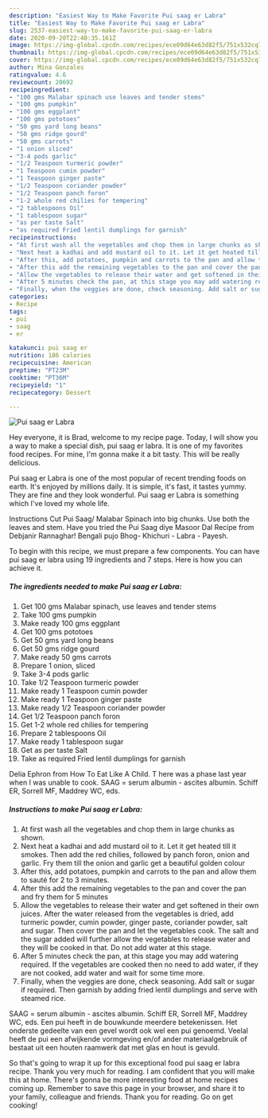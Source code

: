 ```yaml
---
description: "Easiest Way to Make Favorite Pui saag er Labra"
title: "Easiest Way to Make Favorite Pui saag er Labra"
slug: 2537-easiest-way-to-make-favorite-pui-saag-er-labra
date: 2020-09-20T22:40:35.161Z
image: https://img-global.cpcdn.com/recipes/ece09d64e63d82f5/751x532cq70/pui-saag-er-labra-recipe-main-photo.jpg
thumbnail: https://img-global.cpcdn.com/recipes/ece09d64e63d82f5/751x532cq70/pui-saag-er-labra-recipe-main-photo.jpg
cover: https://img-global.cpcdn.com/recipes/ece09d64e63d82f5/751x532cq70/pui-saag-er-labra-recipe-main-photo.jpg
author: Mina Gonzales
ratingvalue: 4.6
reviewcount: 20692
recipeingredient:
- "100 gms Malabar spinach use leaves and tender stems"
- "100 gms pumpkin"
- "100 gms eggplant"
- "100 gms pototoes"
- "50 gms yard long beans"
- "50 gms ridge gourd"
- "50 gms carrots"
- "1 onion sliced"
- "3-4 pods garlic"
- "1/2 Teaspoon turmeric powder"
- "1 Teaspoon cumin powder"
- "1 Teaspoon ginger paste"
- "1/2 Teaspoon coriander powder"
- "1/2 Teaspoon panch foron"
- "1-2 whole red chilies for tempering"
- "2 tablespoons Oil"
- "1 tablespoon sugar"
- "as per taste Salt"
- "as required Fried lentil dumplings for garnish"
recipeinstructions:
- "At first wash all the vegetables and chop them in large chunks as shown."
- "Next heat a kadhai and add mustard oil to it. Let it get heated till it smokes. Then add the red chilies, followed by panch foron, onion and garlic. Fry them till the onion and garlic get a beautiful golden colour"
- "After this, add potatoes, pumpkin and carrots to the pan and allow them to sauté for 2 to 3 minutes."
- "After this add the remaining vegetables to the pan and cover the pan and fry them for 5 minutes"
- "Allow the vegetables to release their water and get softened in their own juices. After the water released from the vegetables is dried, add turmeric powder, cumin powder, ginger paste, coriander powder, salt and sugar. Then cover the pan and let the vegetables cook. The salt and the sugar added will further allow the vegetables to release water and they will be cooked in that. Do not add water at this stage."
- "After 5 minutes check the pan, at this stage you may add watering required. If the vegetables are cooked then no need to add water, if they are not cooked, add water and wait for some time more."
- "Finally, when the veggies are done, check seasoning. Add salt or sugar if required. Then garnish by adding fried lentil dumplings and serve with steamed rice."
categories:
- Recipe
tags:
- pui
- saag
- er

katakunci: pui saag er 
nutrition: 186 calories
recipecuisine: American
preptime: "PT23M"
cooktime: "PT36M"
recipeyield: "1"
recipecategory: Dessert

---
```



![Pui saag er Labra](https://img-global.cpcdn.com/recipes/ece09d64e63d82f5/751x532cq70/pui-saag-er-labra-recipe-main-photo.jpg)

Hey everyone, it is Brad, welcome to my recipe page. Today, I will show you a way to make a special dish, pui saag er labra. It is one of my favorites food recipes. For mine, I'm gonna make it a bit tasty. This will be really delicious.

Pui saag er Labra is one of the most popular of recent trending foods on earth. It's enjoyed by millions daily. It is simple, it's fast, it tastes yummy. They are fine and they look wonderful. Pui saag er Labra is something which I've loved my whole life.

Instructions Cut Pui Saag/ Malabar Spinach into big chunks. Use both the leaves and stem. Have you tried the Pui Saag diye Masoor Dal Recipe from Debjanir Rannaghar! Bengali pujo Bhog- Khichuri - Labra - Payesh.


To begin with this recipe, we must prepare a few components. You can have pui saag er labra using 19 ingredients and 7 steps. Here is how you can achieve it.

<!--inarticleads1-->

##### The ingredients needed to make Pui saag er Labra:

1. Get 100 gms Malabar spinach, use leaves and tender stems
1. Take 100 gms pumpkin
1. Make ready 100 gms eggplant
1. Get 100 gms pototoes
1. Get 50 gms yard long beans
1. Get 50 gms ridge gourd
1. Make ready 50 gms carrots
1. Prepare 1 onion, sliced
1. Take 3-4 pods garlic
1. Take 1/2 Teaspoon turmeric powder
1. Make ready 1 Teaspoon cumin powder
1. Make ready 1 Teaspoon ginger paste
1. Make ready 1/2 Teaspoon coriander powder
1. Get 1/2 Teaspoon panch foron
1. Get 1-2 whole red chilies for tempering
1. Prepare 2 tablespoons Oil
1. Make ready 1 tablespoon sugar
1. Get as per taste Salt
1. Take as required Fried lentil dumplings for garnish


Delia Ephron from How To Eat Like A Child. T here was a phase last year when I was unable to cook. SAAG = serum albumin - ascites albumin. Schiff ER, Sorrell MF, Maddrey WC, eds. 

<!--inarticleads2-->

##### Instructions to make Pui saag er Labra:

1. At first wash all the vegetables and chop them in large chunks as shown.
1. Next heat a kadhai and add mustard oil to it. Let it get heated till it smokes. Then add the red chilies, followed by panch foron, onion and garlic. Fry them till the onion and garlic get a beautiful golden colour
1. After this, add potatoes, pumpkin and carrots to the pan and allow them to sauté for 2 to 3 minutes.
1. After this add the remaining vegetables to the pan and cover the pan and fry them for 5 minutes
1. Allow the vegetables to release their water and get softened in their own juices. After the water released from the vegetables is dried, add turmeric powder, cumin powder, ginger paste, coriander powder, salt and sugar. Then cover the pan and let the vegetables cook. The salt and the sugar added will further allow the vegetables to release water and they will be cooked in that. Do not add water at this stage.
1. After 5 minutes check the pan, at this stage you may add watering required. If the vegetables are cooked then no need to add water, if they are not cooked, add water and wait for some time more.
1. Finally, when the veggies are done, check seasoning. Add salt or sugar if required. Then garnish by adding fried lentil dumplings and serve with steamed rice.


SAAG = serum albumin - ascites albumin. Schiff ER, Sorrell MF, Maddrey WC, eds. Een pui heeft in de bouwkunde meerdere betekenissen. Het onderste gedeelte van een gevel wordt ook wel een pui genoemd. Veelal heeft de pui een afwijkende vormgeving en/of ander materiaalgebruik of bestaat uit een houten raamwerk dat met glas en hout is gevuld. 

So that's going to wrap it up for this exceptional food pui saag er labra recipe. Thank you very much for reading. I am confident that you will make this at home. There's gonna be more interesting food at home recipes coming up. Remember to save this page in your browser, and share it to your family, colleague and friends. Thank you for reading. Go on get cooking!
